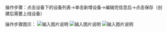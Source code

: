 操作步骤：点击设备下的设备列表→单击新增设备→编辑完信息后→点击保存（创建后需要上线设备）

操作步骤图示：
![输入图片说明](https://images.gitee.com/uploads/images/2021/0510/163411_f96f1ff5_8867015.png "屏幕截图.png")
![输入图片说明](https://images.gitee.com/uploads/images/2021/0510/163814_39282518_8867015.png "屏幕截图.png")
![输入图片说明](https://images.gitee.com/uploads/images/2021/0510/164105_285d666b_8867015.png "屏幕截图.png")
